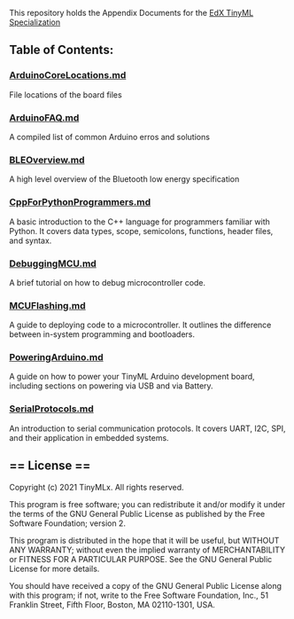 This repository holds the Appendix Documents for the [EdX TinyML Specialization](https://www.edx.org/professional-certificate/harvardx-tiny-machine-learning)

## Table of Contents:

### [ArduinoCoreLocations.md](https://github.com/tinyMLx/appendix/blob/main/ArduinoCoreLocations.md)

File locations of the board files

### [ArduinoFAQ.md](https://github.com/tinyMLx/appendix/blob/main/ArduinoFAQ.md)

A compiled list of common Arduino erros and solutions

### [BLEOverview.md](https://github.com/tinyMLx/appendix/blob/main/BLEOverview.md)

A high level overview of the Bluetooth low energy specification

### [CppForPythonProgrammers.md](https://github.com/tinyMLx/appendix/blob/main/CppForPythonProgrammers.md)

A basic introduction to the C++ language for programmers familiar with Python. It covers data types, scope, semicolons, functions, header files, and syntax.

### [DebuggingMCU.md](https://github.com/tinyMLx/appendix/blob/main/DebuggingMCU.md)

A brief tutorial on how to debug microcontroller code.

### [MCUFlashing.md](https://github.com/tinyMLx/appendix/blob/main/MCUFlashing.md)

A guide to deploying code to a microcontroller. It outlines the difference between in-system programming and bootloaders.

### [PoweringArduino.md](https://github.com/tinyMLx/appendix/blob/main/PoweringArduino.md)

A guide on how to power your TinyML Arduino development board, including sections on powering via USB and via Battery.

### [SerialProtocols.md](https://github.com/tinyMLx/appendix/blob/main/SerialProtocols.md)

An introduction to serial communication protocols. It covers UART, I2C, SPI, and their application in embedded systems.



## == License ==

Copyright (c) 2021 TinyMLx. All rights reserved.

This program is free software; you can redistribute it and/or modify it under the terms of the GNU General Public License as published by the Free Software Foundation; version 2.

This program is distributed in the hope that it will be useful, but WITHOUT ANY WARRANTY; without even the implied warranty of MERCHANTABILITY or FITNESS FOR A PARTICULAR PURPOSE. See the GNU General Public License for more details.

You should have received a copy of the GNU General Public License along with this program; if not, write to the Free Software Foundation, Inc., 51 Franklin Street, Fifth Floor, Boston, MA 02110-1301, USA.

